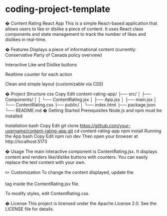 # coding-project-template


� Content Rating React App
This is a simple React-based application that allows users to like or dislike a piece of content. It uses React class components and state management to track the number of likes and dislikes in real-time.

�️ Features
Displays a piece of informational content (currently: Conservative Party of Canada policy overview)

Interactive Like and Dislike buttons

Realtime counter for each action

Clean and simple layout (customizable via CSS)

� Project Structure
css
Copy
Edit
content-rating-app/
├── src/
│   ├── Components/
│   │   └── ContentRating.jsx
│   ├── App.jsx
│   ├── main.jsx
│   └── ContentRating.css
├── public/
│   └── index.html
├── package.json
└── README.md
� Getting Started
Prerequisites
Node.js and npm must be installed

Installation
bash
Copy
Edit
git clone https://github.com/your-username/content-rating-app.git
cd content-rating-app
npm install
Running the App
bash
Copy
Edit
npm run dev
Then open your browser at http://localhost:5173

� Usage
The main interactive component is ContentRating.jsx. It displays content and renders like/dislike buttons with counters. You can easily replace the text content with your own.

✏️ Customization
To change the content displayed, update the <p> tag inside the ContentRating.jsx file.

To modify styles, edit ContentRating.css.

� License
This project is licensed under the Apache License 2.0.
See the LICENSE file for details.
